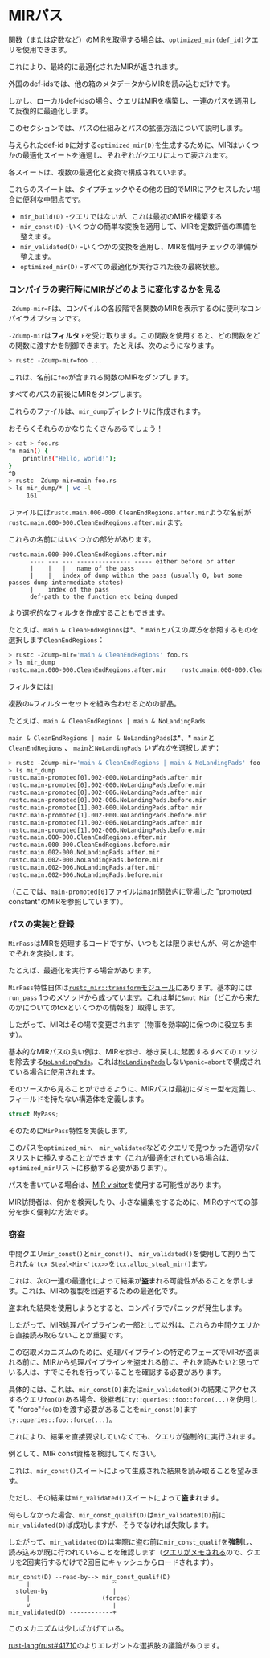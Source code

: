 # <!--MIR passes--> MIRパス

<!--If you would like to get the MIR for a function (or constant, etc), you can use the `optimized_mir(def_id)` query.-->
関数（または定数など）のMIRを取得する場合は、`optimized_mir(def_id)`クエリを使用できます。
<!--This will give you back the final, optimized MIR.-->
これにより、最終的に最適化されたMIRが返されます。
<!--For foreign def-ids, we simply read the MIR from the other crate's metadata.-->
外国のdef-idsでは、他の箱のメタデータからMIRを読み込むだけです。
<!--But for local def-ids, the query will construct the MIR and then iteratively optimize it by applying a series of passes.-->
しかし、ローカルdef-idsの場合、クエリはMIRを構築し、一連のパスを適用して反復的に最適化します。
<!--This section describes how those passes work and how you can extend them.-->
このセクションでは、パスの仕組みとパスの拡張方法について説明します。

<!--To produce the `optimized_mir(D)` for a given def-id `D`, the MIR passes through several suites of optimizations, each represented by a query.-->
与えられたdef-id `D`に対する`optimized_mir(D)`を生成するために、MIRはいくつかの最適化スイートを通過し、それぞれがクエリによって表されます。
<!--Each suite consists of multiple optimizations and transformations.-->
各スイートは、複数の最適化と変換で構成されています。
<!--These suites represent useful intermediate points where we want to access the MIR for type checking or other purposes:-->
これらのスイートは、タイプチェックやその他の目的でMIRにアクセスしたい場合に便利な中間点です。

- <!--`mir_build(D)` – not a query, but this constructs the initial MIR-->
   `mir_build(D)` -クエリではないが、これは最初のMIRを構築する
- <!--`mir_const(D)` – applies some simple transformations to make MIR ready for constant evaluation;-->
   `mir_const(D)` -いくつかの簡単な変換を適用して、MIRを定数評価の準備を整えます。
- <!--`mir_validated(D)` – applies some more transformations, making MIR ready for borrow checking;-->
   `mir_validated(D)` -いくつかの変換を適用し、MIRを借用チェックの準備が整えます。
- <!--`optimized_mir(D)` – the final state, after all optimizations have been performed.-->
   `optimized_mir(D)` -すべての最適化が実行された後の最終状態。

### <!--Seeing how the MIR changes as the compiler executes--> コンパイラの実行時にMIRがどのように変化するかを見る

<!--`-Zdump-mir=F` is a handy compiler options that will let you view the MIR for each function at each stage of compilation.-->
`-Zdump-mir=F`は、コンパイルの各段階で各関数のMIRを表示するのに便利なコンパイラオプションです。
<!--`-Zdump-mir` takes a **filter** `F` which allows you to control which functions and which passes you are interesting in. For example:-->
`-Zdump-mir`は**フィルタ** `F`を受け取ります。この関数を使用すると、どの関数をどの関数に渡すかを制御できます。たとえば、次のようになります。

```bash
> rustc -Zdump-mir=foo ...
```

<!--This will dump the MIR for any function whose name contains `foo`;-->
これは、名前に`foo`が含まれる関数のMIRをダンプします。
<!--it will dump the MIR both before and after every pass.-->
すべてのパスの前後にMIRをダンプします。
<!--Those files will be created in the `mir_dump` directory.-->
これらのファイルは、`mir_dump`ディレクトリに作成されます。
<!--There will likely be quite a lot of them!-->
おそらくそれらのかなりたくさんあるでしょう！

```bash
> cat > foo.rs
fn main() {
    println!("Hello, world!");
}
^D
> rustc -Zdump-mir=main foo.rs
> ls mir_dump/* | wc -l
     161
```

<!--The files have names like `rustc.main.000-000.CleanEndRegions.after.mir`.-->
ファイルには`rustc.main.000-000.CleanEndRegions.after.mir`ような名前が`rustc.main.000-000.CleanEndRegions.after.mir`ます。
<!--These names have a number of parts:-->
これらの名前にはいくつかの部分があります。

```text
rustc.main.000-000.CleanEndRegions.after.mir
      ---- --- --- --------------- ----- either before or after
      |    |   |   name of the pass
      |    |   index of dump within the pass (usually 0, but some passes dump intermediate states)
      |    index of the pass
      def-path to the function etc being dumped
```

<!--You can also make more selective filters.-->
より選択的なフィルタを作成することもできます。
<!--For example, `main & CleanEndRegions` will select for things that reference *both* `main` and the pass `CleanEndRegions`:-->
たとえば、`main & CleanEndRegions`は*、* `main`とパスの*両方*を参照するものを選択します`CleanEndRegions`：

```bash
> rustc -Zdump-mir='main & CleanEndRegions' foo.rs
> ls mir_dump
rustc.main.000-000.CleanEndRegions.after.mir	rustc.main.000-000.CleanEndRegions.before.mir
```

<!--Filters can also have `|`-->
フィルタには`|`
<!--parts to combine multiple sets of `&` -filters.-->
複数の`&`フィルターセットを組み合わせるための部品。
<!--For example `main & CleanEndRegions | main & NoLandingPads`-->
たとえば、`main & CleanEndRegions | main & NoLandingPads`
<!--`main & CleanEndRegions | main & NoLandingPads` will select *either* `main` and `CleanEndRegions` *or* `main` and `NoLandingPads`:-->
`main & CleanEndRegions | main & NoLandingPads`は*、* `main`と`CleanEndRegions` *、* `main`と`NoLandingPads` *いずれか*を選択し*ます*：

```bash
> rustc -Zdump-mir='main & CleanEndRegions | main & NoLandingPads' foo.rs
> ls mir_dump
rustc.main-promoted[0].002-000.NoLandingPads.after.mir
rustc.main-promoted[0].002-000.NoLandingPads.before.mir
rustc.main-promoted[0].002-006.NoLandingPads.after.mir
rustc.main-promoted[0].002-006.NoLandingPads.before.mir
rustc.main-promoted[1].002-000.NoLandingPads.after.mir
rustc.main-promoted[1].002-000.NoLandingPads.before.mir
rustc.main-promoted[1].002-006.NoLandingPads.after.mir
rustc.main-promoted[1].002-006.NoLandingPads.before.mir
rustc.main.000-000.CleanEndRegions.after.mir
rustc.main.000-000.CleanEndRegions.before.mir
rustc.main.002-000.NoLandingPads.after.mir
rustc.main.002-000.NoLandingPads.before.mir
rustc.main.002-006.NoLandingPads.after.mir
rustc.main.002-006.NoLandingPads.before.mir
```

<!--(Here, the `main-promoted[0]` files refer to the MIR for "promoted constants"that appeared within the `main` function.)-->
（ここでは、`main-promoted[0]`ファイルは`main`関数内に登場した "promoted constant"のMIRを参照しています）。

### <!--Implementing and registering a pass--> パスの実装と登録

<!--A `MirPass` is some bit of code that processes the MIR, typically – but not always – transforming it along the way somehow.-->
`MirPass`はMIRを処理するコードですが、いつもとは限りませんが、何とか途中でそれを変換します。
<!--For example, it might perform an optimization.-->
たとえば、最適化を実行する場合があります。
<!--The `MirPass` trait itself is found in in [the `rustc_mir::transform` module][mirtransform], and it basically consists of one method, `run_pass`, that simply gets an `&mut Mir` (along with the tcx and some information about where it came from).-->
`MirPass`特性自体は[`rustc_mir::transform`モジュール][mirtransform]にあります。基本的には`run_pass` 1つのメソッドから成ってい[ます][mirtransform]。これは単に`&mut Mir`（どこから来たのかについてのtcxといくつかの情報を）取得します。
<!--The MIR is therefore modified in place (which helps to keep things efficient).-->
したがって、MIRはその場で変更されます（物事を効率的に保つのに役立ちます）。

<!--A good example of a basic MIR pass is [`NoLandingPads`], which walks the MIR and removes all edges that are due to unwinding – this is used when configured with `panic=abort`, which never unwinds.-->
基本的なMIRパスの良い例は、MIRを歩き、巻き戻しに起因するすべてのエッジを除去する[`NoLandingPads`]。これは[`NoLandingPads`]しない`panic=abort`で構成されている場合に使用されます。
<!--As you can see from its source, a MIR pass is defined by first defining a dummy type, a struct with no fields, something like:-->
そのソースから見ることができるように、MIRパスは最初にダミー型を定義し、フィールドを持たない構造体を定義します。

```rust
struct MyPass;
```

<!--for which you then implement the `MirPass` trait.-->
そのために`MirPass`特性を実装します。
<!--You can then insert this pass into the appropriate list of passes found in a query like `optimized_mir`, `mir_validated`, etc. (If this is an optimization, it should go into the `optimized_mir` list.)-->
このパスを`optimized_mir`、 `mir_validated`などのクエリで見つかった適切なパスリストに挿入することができます（これが最適化されている場合は、`optimized_mir`リストに移動する必要があります）。

<!--If you are writing a pass, there's a good chance that you are going to want to use a [MIR visitor].-->
パスを書いている場合は、[MIR visitor]を使用する可能性があります。
<!--MIR visitors are a handy way to walk all the parts of the MIR, either to search for something or to make small edits.-->
MIR訪問者は、何かを検索したり、小さな編集をするために、MIRのすべての部分を歩く便利な方法です。

### <!--Stealing--> 窃盗

<!--The intermediate queries `mir_const()` and `mir_validated()` yield up a `&'tcx Steal<Mir<'tcx>>`, allocated using `tcx.alloc_steal_mir()`.-->
中間クエリ`mir_const()`と`mir_const()`、 `mir_validated()`を使用して割り当てられた`&'tcx Steal<Mir<'tcx>>`を`tcx.alloc_steal_mir()`ます。
<!--This indicates that the result may be **stolen** by the next suite of optimizations – this is an optimization to avoid cloning the MIR.-->
これは、次の一連の最適化によって結果が**盗ま**れる可能性があることを示します。これは、MIRの複製を回避するための最適化です。
<!--Attempting to use a stolen result will cause a panic in the compiler.-->
盗まれた結果を使用しようとすると、コンパイラでパニックが発生します。
<!--Therefore, it is important that you do not read directly from these intermediate queries except as part of the MIR processing pipeline.-->
したがって、MIR処理パイプラインの一部として以外は、これらの中間クエリから直接読み取らないことが重要です。

<!--Because of this stealing mechanism, some care must also be taken to ensure that, before the MIR at a particular phase in the processing pipeline is stolen, anyone who may want to read from it has already done so.-->
この窃取メカニズムのために、処理パイプラインの特定のフェーズでMIRが盗まれる前に、MIRから処理パイプラインを盗まれる前に、それを読みたいと思っている人は、すでにそれを行っていることを確認する必要があります。
<!--Concretely, this means that if you have some query `foo(D)` that wants to access the result of `mir_const(D)` or `mir_validated(D)`, you need to have the successor pass "force"`foo(D)` using `ty::queries::foo::force(...)`.-->
具体的には、これは、`mir_const(D)`または`mir_validated(D)`の結果にアクセスするクエリ`foo(D)`ある場合、後継者に`ty::queries::foo::force(...)`を使用して "force"`foo(D)`を渡す必要があることを`mir_const(D)`ます`ty::queries::foo::force(...)`。
<!--This will force a query to execute even though you don't directly require its result.-->
これにより、結果を直接要求していなくても、クエリが強制的に実行されます。

<!--As an example, consider MIR const qualification.-->
例として、MIR const資格を検討してください。
<!--It wants to read the result produced by the `mir_const()` suite.-->
これは、`mir_const()`スイートによって生成された結果を読み取ることを望みます。
<!--However, that result will be **stolen** by the `mir_validated()` suite.-->
ただし、その結果は`mir_validated()`スイートによって**盗ま**れます。
<!--If nothing was done, then `mir_const_qualif(D)` would succeed if it came before `mir_validated(D)`, but fail otherwise.-->
何もしなかった場合、`mir_const_qualif(D)`は`mir_validated(D)`前に`mir_validated(D)`ば成功しますが、そうでなければ失敗します。
<!--Therefore, `mir_validated(D)` will **force** `mir_const_qualif` before it actually steals, thus ensuring that the reads have already happened (remember that [queries are memoized](./query.html), so executing a query twice simply loads from a cache the second time):-->
したがって、`mir_validated(D)`は実際に盗む前に`mir_const_qualif`を**強制**し、読み込みが既に行われていることを確認します（[クエリがメモされる](./query.html)ので、クエリを2回実行するだけで2回目にキャッシュからロードされます）。

```text
mir_const(D) --read-by--> mir_const_qualif(D)
     |                       ^
  stolen-by                  |
     |                    (forces)
     v                       |
mir_validated(D) ------------+
```

<!--This mechanism is a bit dodgy.-->
このメカニズムは少しばかげている。
<!--There is a discussion of more elegant alternatives in [rust-lang/rust#41710].-->
[rust-lang/rust#41710]のよりエレガントな選択肢の議論があります。

<!--[rust-lang/rust#41710]: https://github.com/rust-lang/rust/issues/41710
 [mirtransform]: https://doc.rust-lang.org/nightly/nightly-rustc/rustc_mir/transform/
 [`NoLandingPads`]: https://doc.rust-lang.org/nightly/nightly-rustc/rustc_mir/transform/no_landing_pads/struct.NoLandingPads.html
 [MIR visitor]: mir/visitor.html
-->
[rust-lang/rust#41710]: https://github.com/rust-lang/rust/issues/41710
 [mirtransform]: https://doc.rust-lang.org/nightly/nightly-rustc/rustc_mir/transform/
 [`NoLandingPads`]: https://doc.rust-lang.org/nightly/nightly-rustc/rustc_mir/transform/no_landing_pads/struct.NoLandingPads.html
 [MIR visitor]: mir/visitor.html

